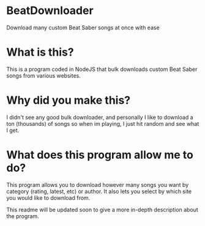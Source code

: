 # BeatDownloader
Download many custom Beat Saber songs at once with ease


# What is this?
This is a program coded in NodeJS that bulk downloads custom Beat Saber songs from various websites. 

# Why did you make this?
I didn't see any good bulk downloader, and personally I like to download a ton (thousands) of songs so when im playing, I just hit random and see what I get.

# What does this program allow me to do?
This program allows you to download however many songs you want by category (rating, latest, etc) or author. It also lets you select by which site you would like to download from.


This readme will be updated soon to give a more in-depth description about the program.
